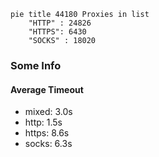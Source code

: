 
```mermaid
pie title 44180 Proxies in list
    "HTTP" : 24826
    "HTTPS": 6430
    "SOCKS" : 18020
```

### Some Info
#### Average Timeout

- mixed: 3.0s
- http: 1.5s
- https: 8.6s
- socks: 6.3s